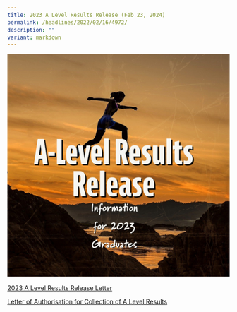 ```yaml
---
title: 2023 A Level Results Release (Feb 23, 2024)
permalink: /headlines/2022/02/16/4972/
description: ""
variant: markdown
---
```

![](/images/a_level_.jpg)

[2023 A Level Results Release Letter](/files/Letter_on_2023_A_Level_Results_Release_College_Website.pdf)

[Letter of Authorisation for Collection of A Level Results](/files/Letter_of_Authorisation_for_Collection_of_A_Level_Results__College_website_.pdf)